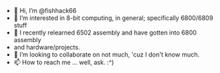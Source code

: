 - 👋 Hi, I’m @fishhack66
- 👀 I’m interested in 8-bit computing, in general; specifically 6800/6809 stuff
- 🌱 I recently relearned 6502 assembly and have gotten into 6800 assembly
- and hardware/projects.
- 💞️ I’m looking to collaborate on not much, 'cuz I don't know much.
- 📫 How to reach me ... well, ask. :^)

<!---
fishhack66/fishhack66 is a ✨ special ✨ repository because its `README.md` (this file) appears on your GitHub profile.
You can click the Preview link to take a look at your changes.
--->
